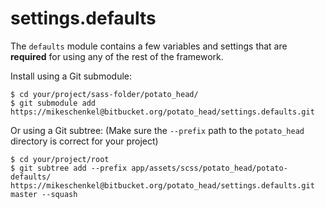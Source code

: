 # settings.defaults

The `defaults` module contains a few variables and settings that are
**required** for using any of the rest of the framework.

Install using a Git submodule:

    $ cd your/project/sass-folder/potato_head/
    $ git submodule add https://mikeschenkel@bitbucket.org/potato_head/settings.defaults.git

Or using a Git subtree: (Make sure the `--prefix` path to the `potato_head`
directory is correct for your project)

    $ cd your/project/root
    $ git subtree add --prefix app/assets/scss/potato_head/potato-defaults/ https://mikeschenkel@bitbucket.org/potato_head/settings.defaults.git master --squash
